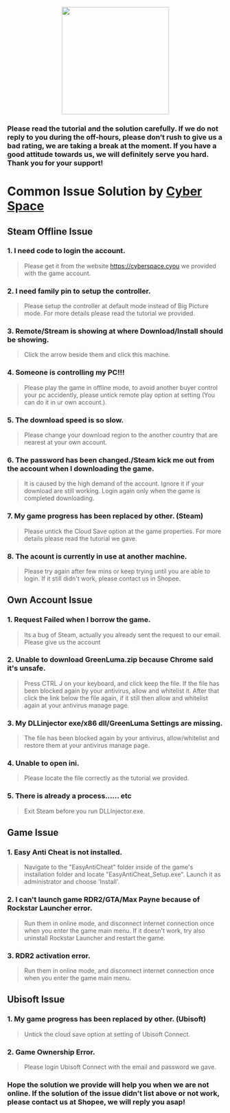 <p align="center">
<img src="https://user-images.githubusercontent.com/91774682/135708227-fefb44fa-ae60-4d5b-8cdf-a68d30176e66.png" width="250" height="250">
</p>

### Please read the tutorial and the solution carefully. If we do not reply to you during the off-hours, please don’t rush to give us a bad rating, we are taking a break at the moment. If you have a good attitude towards us, we will definitely serve you hard. Thank you for your support!

# Common Issue Solution by [Cyber Space](https://shopee.com.my/cyberspace1902)

## Steam Offline Issue
### 1. I need code to login the account.

> Please get it from the website https://cyberspace.cyou we provided with the game account.

### 2. I need family pin to setup the controller.

> Please setup the controller at default mode instead of Big Picture mode. For more details please read the tutorial we provided.

### 3. Remote/Stream is showing at where Download/Install should be showing.

> Click the arrow beside them and click this machine.

### 4. Someone is controlling my PC!!!

> Please play the game in offline mode, to avoid another buyer control your pc accidently, please untick remote play option at setting (You can do it in ur own account.).

### 5. The download speed is so slow.

> Please change your download region to the another country that are nearest at your own account.

### 6. The password has been changed./Steam kick me out from the account when I downloading the game.

> It is caused by the high demand of the account. Ignore it if your download are still working. Login again only when the game is completed downloading.

### 7. My game progress has been replaced by other. (Steam)

> Please untick the Cloud Save option at the game properties. For more details please read the tutorial we gave.

### 8. The acount is currently in use at another machine.

> Please try again after few mins or keep trying until you are able to login. If it still didn't work, please contact us in Shopee.

## Own Account Issue
### 1. Request Failed when I borrow the game.

> Its a bug of Steam, actually you already sent the request to our email. Please give us the account 

### 2. Unable to download GreenLuma.zip because Chrome said it's unsafe.

> Press CTRL J on your keyboard, and click keep the file. If the file has been blocked again by your antivirus, allow and whitelist it. After that click the link below the file again, if it still then allow and whitelist again at your antivirus manage page.

### 3. My DLLinjector exe/x86 dll/GreenLuma Settings are missing.

> The file has been blocked again by your antivirus, allow/whitelist and restore them at your antivirus manage page.

### 4. Unable to open ini.

> Please locate the file correctly as the tutorial we provided.

### 5. There is already a process...... etc

> Exit Steam before you run DLLInjector.exe.

## Game Issue
### 1. Easy Anti Cheat is not installed.

> Navigate to the "EasyAntiCheat" folder inside of the game's installation folder and locate "EasyAntiCheat_Setup.exe". Launch it as administrator and choose 'Install'.

### 2. I can't launch game RDR2/GTA/Max Payne because of Rockstar Launcher error.

> Run them in online mode, and disconnect internet connection once when you enter the game main menu. If it doesn't work, try also uninstall Rockstar Launcher and restart the game.

### 3. RDR2 activation error.

> Run them in online mode, and disconnect internet connection once when you enter the game main menu.

## Ubisoft Issue
### 1. My game progress has been replaced by other. (Ubisoft)

> Untick the cloud save option at setting of Ubisoft Connect.

### 2. Game Ownership Error.

> Please login Ubisoft Connect with the email and password we gave.


### Hope the solution we provide will help you when we are not online. If the solution of the issue didn't list above or not work, please contact us at Shopee, we will reply you asap!
